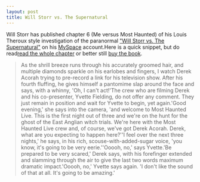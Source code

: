 ```yaml
--- 
layout: post
title: Will Storr vs. The Supernatural
---
```

Will Storr has published chapter 6 (Me versus Most Haunted) of his Louis Theroux style investigation of the paranormal ["Will Storr vs. The Supernatural"](http://www.amazon.co.uk/exec/obidos/ASIN/0091901731/roysworld0e-21) on his [MySpace](http://profile.myspace.com/index.cfm?fuseaction=user.viewprofile&friendID=144796382) account.Here is a quick snippet, but do read[read the whole chapter](http://blog.myspace.com/index.cfm?fuseaction=blog.view&friendID=144796382&blogID=215006342) or better still [buy the book](http://www.amazon.co.uk/exec/obidos/ASIN/0091901731/roysworld0e-21).<blockquote>As the shrill breeze runs through his accurately groomed hair, and multiple diamonds sparkle on his earlobes and fingers, I watch Derek Acorah trying to pre-record a link for his television show. After his fourth fluffing, he gives himself a pantomime slap around the face and says, with a whinny, 'Oh, I can't act!'The crew who are filming Derek and his co-presenter, Yvette Fielding, do not offer any comment. They just remain in position and wait for Yvette to begin, yet again.'Good evening,' she says into the camera, 'and welcome to Most Haunted Live. This is the first night out of three and we're on the hunt for the ghost of the East Anglian witch trials. We're here with the Most Haunted Live crew and, of course, we've got Derek Acorah. Derek, what are you expecting to happen here?''I feel over the next three nights,' he says, in his rich, scouse-with-added-sugar voice, 'you know, it's going to be very eerie.''Ooooh, no,' says Yvette.'Be prepared to be very scared,' Derek says, with his forefinger extended and slamming through the air to give the last two words maximum dramatic impact.'Ooooh, no,' Yvette says again. 'I don't like the sound of that at all. It's going to be amazing.'</blockquote>
